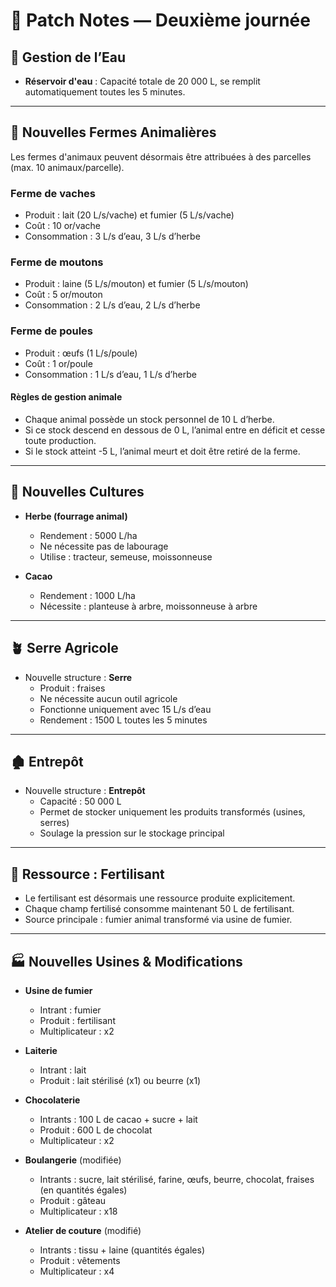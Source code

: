 # 🧩 Patch Notes — Deuxième journée

## 🌊 Gestion de lʼEau

- **Réservoir d'eau** : Capacité totale de 20 000 L, se remplit automatiquement toutes les 5 minutes.

---

## 🐄 Nouvelles Fermes Animalières

Les fermes d'animaux peuvent désormais être attribuées à des parcelles (max. 10 animaux/parcelle).

### Ferme de vaches

- Produit : lait (20 L/s/vache) et fumier (5 L/s/vache)
- Coût : 10 or/vache
- Consommation : 3 L/s dʼeau, 3 L/s dʼherbe

### Ferme de moutons

- Produit : laine (5 L/s/mouton) et fumier (5 L/s/mouton)
- Coût : 5 or/mouton
- Consommation : 2 L/s dʼeau, 2 L/s dʼherbe

### Ferme de poules

- Produit : œufs (1 L/s/poule)
- Coût : 1 or/poule
- Consommation : 1 L/s dʼeau, 1 L/s dʼherbe

#### Règles de gestion animale

- Chaque animal possède un stock personnel de 10 L dʼherbe.
- Si ce stock descend en dessous de 0 L, lʼanimal entre en déficit et cesse toute production.
- Si le stock atteint -5 L, lʼanimal meurt et doit être retiré de la ferme.

---

## 🌱 Nouvelles Cultures

- **Herbe (fourrage animal)**

  - Rendement : 5000 L/ha
  - Ne nécessite pas de labourage
  - Utilise : tracteur, semeuse, moissonneuse

- **Cacao**
  - Rendement : 1000 L/ha
  - Nécessite : planteuse à arbre, moissonneuse à arbre

---

## 🪴 Serre Agricole

- Nouvelle structure : **Serre**
  - Produit : fraises
  - Ne nécessite aucun outil agricole
  - Fonctionne uniquement avec 15 L/s dʼeau
  - Rendement : 1500 L toutes les 5 minutes

---

## 🏚 Entrepôt

- Nouvelle structure : **Entrepôt**
  - Capacité : 50 000 L
  - Permet de stocker uniquement les produits transformés (usines, serres)
  - Soulage la pression sur le stockage principal

---

## 💩 Ressource : Fertilisant

- Le fertilisant est désormais une ressource produite explicitement.
- Chaque champ fertilisé consomme maintenant 50 L de fertilisant.
- Source principale : fumier animal transformé via usine de fumier.

---

## 🏭 Nouvelles Usines & Modifications

- **Usine de fumier**

  - Intrant : fumier
  - Produit : fertilisant
  - Multiplicateur : x2

- **Laiterie**

  - Intrant : lait
  - Produit : lait stérilisé (x1) ou beurre (x1)

- **Chocolaterie**

  - Intrants : 100 L de cacao + sucre + lait
  - Produit : 600 L de chocolat
  - Multiplicateur : x2

- **Boulangerie** (modifiée)

  - Intrants : sucre, lait stérilisé, farine, œufs, beurre, chocolat, fraises (en quantités égales)
  - Produit : gâteau
  - Multiplicateur : x18

- **Atelier de couture** (modifié)
  - Intrants : tissu + laine (quantités égales)
  - Produit : vêtements
  - Multiplicateur : x4
